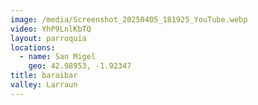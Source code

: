 ```yaml
---
image: /media/Screenshot_20250405_181925_YouTube.webp
video: YhP9LnlKbTQ
layout: parroquia
locations:
  - name: San Migel
    geo: 42.98953, -1.92347
title: baraibar
valley: Larraun
---
```

